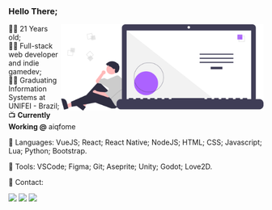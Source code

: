 ### Hello There;

<img src="https://raw.githubusercontent.com/danielnaoexiste/danielnaoexiste/master/image.svg" min-width="400px" max-width="400px" width="400px" align="right" alt="Programmer">

<p align="left"> 
  👨‍💻 21 Years old; <br>
  👨‍💼 Full-stack web developer and indie gamedev; <br>
  👨‍🎓 Graduating Information Systems at UNIFEI - Brazil; <br>
  📺 <b>Currently Working @</b> aiqfome 
</p>

<p align="left">
  🦄 Languages: VueJS; React; React Native; NodeJS; HTML; CSS; Javascript; Lua; Python; Bootstrap.
</p>

<p align="left">
  💼 Tools: VSCode; Figma; Git; Aseprite; Unity; Godot; Love2D.
</p>

<p align="left">
  💌 Contact:
</p>

<p align="left">
  <a href="mailto:danieldenardo1@gmail.com" target="_blank" alt="Gmail">
  <img src="https://img.shields.io/badge/-Gmail-FF0000?style=for-the-badge&labelColor=FF0000&logo=gmail&logoColor=white&link=mailto:danieldenardo1@gmail.com" /></a>

  <a href="https://linkedin.com/in/danielnaoexiste" target="_blank" alt="Linkedin">
  <img src="https://img.shields.io/badge/-Linkedin-0e76a8?style=for-the-badge&logo=Linkedin&logoColor=white&link=https://linkedin.com/in/danielnaoexiste" /></a>
  
  <a href="https://danielnaoexiste.github.io" target="_blank" alt="Portfolio">
  <img src="https://img.shields.io/badge/-Portfolio-DF0174?style=for-the-badge&logo=github&logoColor=white&link=https://danielnaoexiste.github.io" /></a>
</p>  
